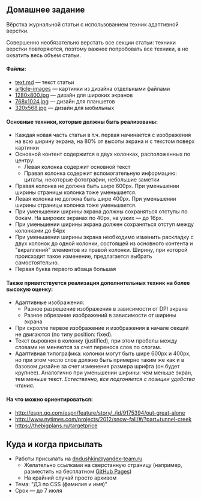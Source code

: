 ## Домашнее задание
Вёрстка журнальной статьи с использованием техник адаптивной верстки.

Совершенно необязательно верстать все секции статьи: техники верстки повторяются, поэтому важнее попробовать все техники, а не охватить весь объем статьи.

#### Файлы:
- [text.md](text.md) — текст статьи
- [article-images](article-images) — картинки из дизайна отдельными файлами
- [1280x800.jpg](1280x800.jpg) — дизайн для широких экранов
- [768x1024.jpg](768x1024.jpg) — дизайн для планшетов
- [320x568.jpg](320x568.jpg) — дизайн для мобильных

#### Основные техники, которые должны быть реализованы:
- Каждая новая часть статьи в т.ч. первая начинается с изображения на всю ширину экрана, на 80% от высоты экрана и с текстом поверх картинки
- Основной контент содержится в двух колонках, расположенных по центру:
  - Левая колонка содержит основной текст
  - Правая колонка содержит вспомогательную информацию: цитаты, некоторые фотографии, небольшие заметки
- Правая колонка не должна быть шире 600px. При уменьшении ширины страницы колонка тоже уменьшается.
- Левая колонка не должна быть шире 400px. При уменьшении ширины страницы колонка тоже уменьшается.
- При уменьшении ширины экрана должны сохраняться отступы по бокам. На широких экранах по 40px, на узких — до 16px.
- При уменьшении ширины экрана должен сохраняться отступ между колонками до 64px
- При уменьшении ширины экрана необходимо изменить раскладку с двух колонок до одной колонки, состоящей из основного контента и "вкраплений" элементов из правой колонки. Ширину, при которой происходит такое изменение, предлагается выбрать самостоятельно.
- Первая буква первого абзаца большая

#### Также приветствуется реализация дополнительных техник на более высокую оценку:
- Адаптивные изображения:
  - Разное разрешение изображения в зависимости от DPI экрана
  - Разное обрезание изображений в зависимости от ширины экрана
- При скролле первое изображение и изображения в начале секций не двигаются (по типу position: fixed).
- Текст выровнен в колонку (justified), при этом пробелы между словами не меняются за счет переноса слов по слогам.
- Адаптивная типографика: колонки могут быть шире 600px и 400px, но при этом число слов должно быть примерно таким же как и в базовом дизайне за счет изменения размера шрифта (он будет крупнее). Аналогично при уменьшении ширины: чем меньше экран, тем меньше текст. *Естественно, все подгоняется с позиции удобства чтения.*

#### На что можно ориентироваться:
- http://espn.go.com/espn/feature/story/_/id/9175394/out-great-alone
- http://www.nytimes.com/projects/2012/snow-fall/#/?part=tunnel-creek
- https://thebigplans.ru/targetprice

## Куда и когда присылать
- Работы присылать на dndushkin@yandex-team.ru
  - Желательно ссылками на сверстанную страницу (например, разместить на бесплатном [GitHub Pages](https://pages.github.com/)) 
  - На крайний случай просто архивом
- Тема: "ДЗ по CSS (фамилия и имя)" 
- Срок — до 7 июля
